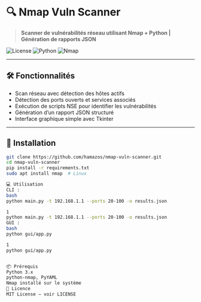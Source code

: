 # 🔍 Nmap Vuln Scanner

> **Scanner de vulnérabilités réseau utilisant Nmap + Python | Génération de rapports JSON**

![License](https://img.shields.io/github/license/hamazos/nmap-vuln-scanner) 
![Python](https://img.shields.io/badge/python->=3.6-blue.svg) 
![Nmap](https://img.shields.io/badge/dependency-nmap-orange) 

---

## 🛠️ Fonctionnalités

- Scan réseau avec détection des hôtes actifs
- Détection des ports ouverts et services associés
- Exécution de scripts NSE pour identifier les vulnérabilités
- Génération d’un rapport JSON structuré
- Interface graphique simple avec Tkinter

---

## 🚀 Installation

```bash
git clone https://github.com/hamazos/nmap-vuln-scanner.git 
cd nmap-vuln-scanner
pip install -r requirements.txt
sudo apt install nmap  # Linux

💻 Utilisation
CLI :
bash
python main.py -t 192.168.1.1 --ports 20-100 -o results.json

1
python main.py -t 192.168.1.1 --ports 20-100 -o results.json
GUI :
bash
python gui/app.py

1
python gui/app.py


📦 Prérequis
Python 3.x
python-nmap, PyYAML
Nmap installé sur le système
📄 Licence
MIT License – voir LICENSE
